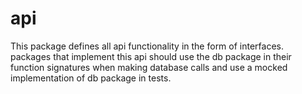 # api

This package defines all api functionality in the form of interfaces. packages that implement this api should use the db package in their function signatures when making database calls and use a mocked implementation of db package in tests.